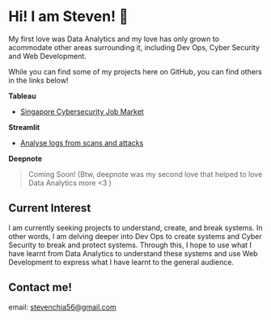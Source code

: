 # Hi! I am Steven! 👋

My first love was Data Analytics and my love has only grown to acommodate other areas surrounding it, including Dev Ops, Cyber Security and Web Development. 

While you can find some of my projects here on GitHub, you can find others in the links below!

**Tableau**
- [Singapore Cybersecurity Job Market](https://public.tableau.com/app/profile/steven.chia/viz/SingaporeCybersecurityJobMarket/SingaporeCybersecurityJobMarket)

**Streamlit**
- [Analyse logs from scans and attacks](https://share.streamlit.io/poimgs/soc_checker/sample/app/app.py)

**Deepnote**
> Coming Soon! (Btw, deepnote was my second love that helped to love Data Analytics more <3 )

## Current Interest

I am currently seeking projects to understand, create, and break systems. 
In other words, I am delving deeper into Dev Ops to create systems and Cyber Security to break and protect systems. 
Through this, I hope to use what I have learnt from Data Analytics to understand these systems and use Web Development to express what I have learnt to the general audience.

## Contact me!

email: stevenchia56@gmail.com
